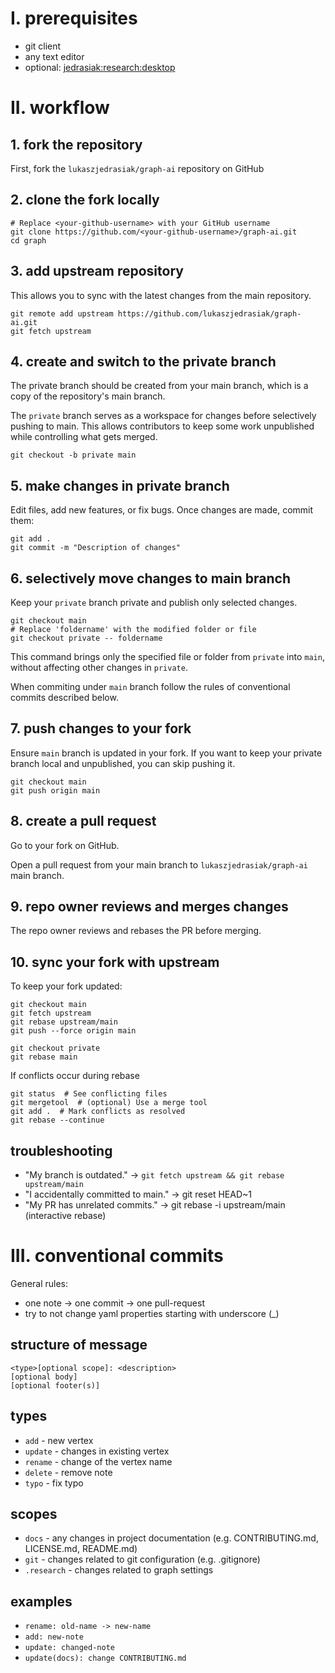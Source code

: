 # I. prerequisites

* git client
* any text editor
* optional: [jedrasiak:research:desktop](https://github.com/lukaszjedrasiak/research-desktop)

# II. workflow

## 1. fork the repository

First, fork the `lukaszjedrasiak/graph-ai` repository on GitHub

## 2. clone the fork locally

```
# Replace <your-github-username> with your GitHub username
git clone https://github.com/<your-github-username>/graph-ai.git
cd graph
```

## 3. add upstream repository

This allows you to sync with the latest changes from the main repository.

```
git remote add upstream https://github.com/lukaszjedrasiak/graph-ai.git
git fetch upstream
```

## 4. create and switch to the private branch

The private branch should be created from your main branch, which is a copy of the repository's main branch.

The `private` branch serves as a workspace for changes before selectively pushing to main. This allows contributors to keep some work unpublished while controlling what gets merged.

```
git checkout -b private main
```

## 5. make changes in private branch

Edit files, add new features, or fix bugs. Once changes are made, commit them:

```
git add .
git commit -m "Description of changes"
```

## 6. selectively move changes to main branch

Keep your `private` branch private and publish only selected changes.

```
git checkout main
# Replace 'foldername' with the modified folder or file
git checkout private -- foldername
```

This command brings only the specified file or folder from `private` into `main`, without affecting other changes in `private`.

When commiting under `main` branch follow the rules of conventional commits described below.

## 7. push changes to your fork

Ensure `main` branch is updated in your fork. If you want to keep your private branch local and unpublished, you can skip pushing it.

```
git checkout main
git push origin main
```

## 8. create a pull request

Go to your fork on GitHub.

Open a pull request from your main branch to `lukaszjedrasiak/graph-ai` main branch.

## 9. repo owner reviews and merges changes

The repo owner reviews and rebases the PR before merging.

## 10. sync your fork with upstream

To keep your fork updated:
```
git checkout main
git fetch upstream
git rebase upstream/main
git push --force origin main

git checkout private
git rebase main
```

If conflicts occur during rebase
```
git status  # See conflicting files
git mergetool  # (optional) Use a merge tool
git add .  # Mark conflicts as resolved
git rebase --continue
```

## troubleshooting

* "My branch is outdated." -> `git fetch upstream && git rebase upstream/main`
* "I accidentally committed to main." -> git reset HEAD~1
* "My PR has unrelated commits." -> git rebase -i upstream/main (interactive rebase)

# III. conventional commits

General rules:
* one note -> one commit -> one pull-request
* try to not change yaml properties starting with underscore (_)

## structure of message

```
<type>[optional scope]: <description>
[optional body]
[optional footer(s)]
```

## types

* `add` - new vertex
* `update` - changes in existing vertex
* `rename` - change of the vertex name
* `delete` - remove note
* `typo` - fix typo

## scopes

* `docs` - any changes in project documentation (e.g. CONTRIBUTING.md, LICENSE.md, README.md)
* `git` - changes related to git configuration (e.g. .gitignore)
* `.research` - changes related to graph settings

## examples

* `rename: old-name -> new-name`
* `add: new-note`
* `update: changed-note`
* `update(docs): change CONTRIBUTING.md`
